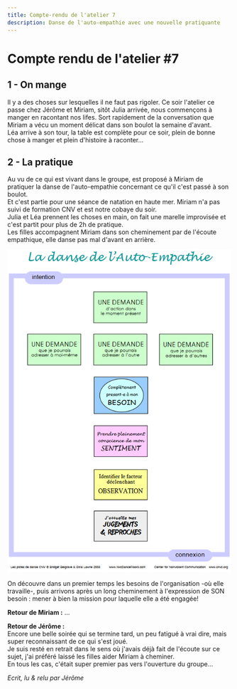 ```yaml
---
title: Compte-rendu de l'atelier 7
description: Danse de l'auto-empathie avec une nouvelle pratiquante
---
```


# Compte rendu de l'atelier #7  
## 1 - On mange  

Il y a des choses sur lesquelles il ne faut pas rigoler. Ce soir l'atelier ce passe chez Jérôme et Miriam, sitôt Julia arrivée,
nous commençons à manger en racontant nos lifes. Sort rapidement de la conversation que Miriam a vécu un moment délicat dans son boulot la semaine d'avant.  
Léa arrive à son tour, la table est complète pour ce soir, plein de bonne chose à manger et plein d'histoire à raconter...  

## 2 - La pratique  

Au vu de ce qui est vivant dans le groupe, est proposé à Miriam de pratiquer la danse de l'auto-empathie concernant ce qu'il c'est passé à son boulot.  
Et c'est partie pour une séance de natation en haute mer. Miriam n'a pas suivi de formation CNV et est notre cobaye du soir.  
Julia et Léa prennent les choses en main, on fait une marelle improvisée et c'est partit pour plus de 2h de pratique.  
Les filles accompagnent Miriam dans son cheminement par de l'écoute empathique, elle danse pas mal d'avant en arrière.  

![La danse de l'auto-empathie](https://github.com/cnvpoilsauxpieds/documentation/blob/master/media/atelier-7/La_danse_de_l'Auto-Empathie.PNG)  

On découvre dans un premier temps les besoins de l'organisation -où elle travaille-, puis arrivons après un long cheminement à l'expression de SON besoin : mener à bien la mission pour laquelle elle a été engagée!

**Retour de Miriam :**
...

**Retour de Jérôme :**  
Encore une belle soirée qui se termine tard, un peu fatigué à vrai dire, mais super reconnaissant de ce qui s'est joué.  
Je suis resté en retrait dans le sens où j'avais déjà fait de l'écoute sur ce sujet, j'ai préféré laissé les filles aider Miriam à cheminer.  
En tous les cas, c'était super premier pas vers l'ouverture du groupe... 
  

*Ecrit, lu & relu par Jérôme*
